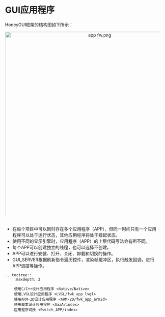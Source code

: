 # GUI应用程序

HoneyGUI框架的结构图如下所示：
  
  
<div style="text-align: center"><img width= "600" src="https://foruda.gitee.com/images/1720764399046158372/8fde9e89_1860080.png" alt="app fw.png"></div><br/>

  +  在每个项目中可以同时存在多个应用程序（APP），但同一时间只有一个应用程序可以处于运行状态，其他应用程序将处于挂起状态。
  +  使用不同的显示引擎时，应用程序（APP）的上层代码写法会有所不同。
  +  每个APP可以创建独立的线程，也可以选择不创建。
  +  APP可以进行安装、打开、关闭、卸载和切换的操作。
  +  GUI_SERVER根据刷新指令遍历控件，渲染帧缓冲区，执行触发回调，进行APP调度等操作。


```eval_rst
.. toctree::
    :maxdepth: 2

    使用C/C++设计应用程序 <Native/Native>
    使用LVGL设计应用程序 <LVGL/fwk_app_lvgl>
    使用ARM-2D设计应用程序 <ARM-2D/fwk_app_arm2d>
    使用脚本设计应用程序 <SaaA/index>
    应用程序切换 <Switch_APP/index>
```
